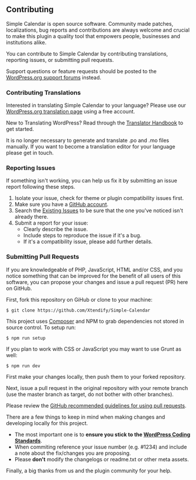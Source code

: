 ## Contributing

Simple Calendar is open source software. Community made patches, localizations, bug reports and contributions are always welcome and crucial to make this plugin a quality tool that empowers people, businesses and institutions alike.

You can contribute to Simple Calendar by contributing translations, reporting issues, or submitting pull requests.

Support questions or feature requests should be posted to the [WordPress.org support forums](https://wordpress.org/support/plugin/google-calendar-events) instead.

### Contributing Translations

Interested in translating Simple Calendar to your language? Please use our [WordPress.org translation page](https://translate.wordpress.org/projects/wp-plugins/google-calendar-events) using a free account.

New to Translating WordPress? Read through the [Translator Handbook](https://make.wordpress.org/polyglots/handbook/tools/glotpress-translate-wordpress-org/) to get started.

It is no longer necessary to generate and translate .po and .mo files manually. If you want to become a translation editor for your language please get in touch.

### Reporting Issues

If something isn't working, you can help us fix it by submitting an issue report following these steps.

1. Isolate your issue, check for theme or plugin compatibility issues first.
2. Make sure you have a [GitHub account](https://github.com/signup/free).
3. Search the [Existing Issues](https://github.com/Xtendify/Simple-Calendar/issues) to be sure that the one you've noticed isn't already there.
4. Submit a report for your issue:
    * Clearly describe the issue.
    * Include steps to reproduce the issue if it's a bug.
    * If it's a compatibility issue, please add further details.

### Submitting Pull Requests

If you are knowledgeable of PHP, JavaScript, HTML and/or CSS, and you notice something that can be improved for the benefit of all users of this software, you can propose your changes and issue a pull request (PR) here on GitHub.

First, fork this repository on GiHub or clone to your machine:

    $ git clone https://github.com/Xtendify/Simple-Calendar

This project uses [Composer](https://getcomposer.org/) and NPM to grab dependencies not stored in source control. To setup run:

    $ npm run setup

If you plan to work with CSS or JavaScript you may want to use Grunt as well:

    $ npm run dev

First make your changes locally, then push them to your forked repository.

Next, issue a pull request in the original repository with your remote branch (use the master branch as target, do not bother with other branches).

Please review the [GitHub recommended guidelines for using pull requests](https://help.github.com/articles/using-pull-requests/).

There are a few things to keep in mind when making changes and developing locally for this project.

* The most important one is to **ensure you stick to the [WordPress Coding Standards](http://make.wordpress.org/core/handbook/coding-standards/)**.
* When commiting reference your issue number (e.g. #1234) and include a note about the fix/changes you are proposing.
* Please **don't** modify the changelogs or readme.txt or other meta assets.

Finally, a big thanks from us and the plugin community for your help.
